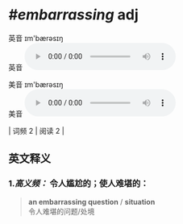 # ***\#embarrassing*** adj
英音 ɪm'bærəsɪŋ  
英音
<audio src="./media/embarrassing-B.aac" controls="controls"></audio>

美音 ɪm'bærəsɪŋ  
美音
<audio src="./media/embarrassing.aac" controls="controls"></audio>



| 词频 2 | 阅读 2 |  

英文释义
---
### 1.*高义频：* **令人尴尬的；使人难堪的：**  

 > **an embarrassing question** / **situation**  
 > 令人难堪的问题/处境    


